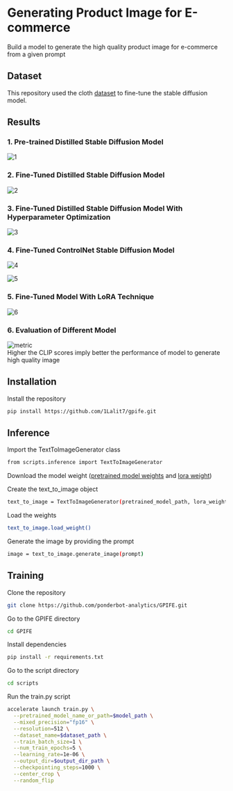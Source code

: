 # Generating Product Image for E-commerce

Build a model to generate the high quality product image for e-commerce from a given prompt

## Dataset

This repository used the cloth [dataset](https://huggingface.co/datasets/hahminlew/kream-product-blip-captions) to fine-tune the stable diffusion model.

## Results

### 1. Pre-trained Distilled Stable Diffusion Model

![1](https://github.com/ponderbot-analytics/GPIFE/assets/163169121/018f67ec-7b38-44b2-9f8e-d3a0c6147f06)

### 2. Fine-Tuned Distilled Stable Diffusion Model

![2](https://github.com/ponderbot-analytics/GPIFE/assets/163169121/dd6f80fd-d018-4d05-9ac6-b4259317f4a5)

### 3. Fine-Tuned Distilled Stable Diffusion Model With Hyperparameter Optimization

![3](https://github.com/ponderbot-analytics/GPIFE/assets/163169121/92379078-40a2-4192-a7b8-d1a8b711e0b9)

### 4. Fine-Tuned ControlNet Stable Diffusion Model

![4](https://github.com/ponderbot-analytics/GPIFE/assets/163169121/6c93634b-8528-421f-b225-872491dda2b5)

![5](https://github.com/ponderbot-analytics/GPIFE/assets/163169121/14fdbd23-2f1e-47f7-a6e9-c1bd432cd927)

### 5. Fine-Tuned Model With LoRA Technique

![6](https://github.com/ponderbot-analytics/GPIFE/assets/163169121/a354a75c-d258-46aa-8766-48610a28a842)

### 6. Evaluation of Different Model

![metric](https://github.com/ponderbot-analytics/GPIFE/assets/163169121/d0d06c76-0500-4c05-a93b-45d217ee71b7)  
Higher the CLIP scores imply better the performance of model to generate high quality image

## Installation

Install the repository

```bash
pip install https://github.com/1Lalit7/gpife.git
```

## Inference

Import the TextToImageGenerator class

```bash
from scripts.inference import TextToImageGenerator
```

Download the model weight ([pretrained model weights](https://drive.google.com/drive/folders/1oCSQ4Skdm5FjwnsTr1Mj8fp0U3HVsvRO) and [lora weight](https://drive.google.com/drive/folders/1cQ6UFKrjHsBwB594yZYLsDlo3TkE9vV2?usp=drive_link))

Create the text_to_image object

```bash
text_to_image = TextToImageGenerator(pretrained_model_path, lora_weight_path)
```

Load the weights

```bash
text_to_image.load_weight()
```

Generate the image by providing the prompt

```bash
image = text_to_image.generate_image(prompt)
```

## Training

Clone the repository

```bash
git clone https://github.com/ponderbot-analytics/GPIFE.git
```

Go to the GPIFE directory

```bash
cd GPIFE
```

Install dependencies

```bash
pip install -r requirements.txt
```

Go to the script directory

```bash
cd scripts
```

Run the train.py script

```bash
accelerate launch train.py \
  --pretrained_model_name_or_path=$model_path \
  --mixed_precision="fp16" \
  --resolution=512 \
  --dataset_name=$dataset_path \
  --train_batch_size=1 \
  --num_train_epochs=5 \
  --learning_rate=1e-06 \
  --output_dir=$output_dir_path \
  --checkpointing_steps=1000 \
  --center_crop \
  --random_flip
```
